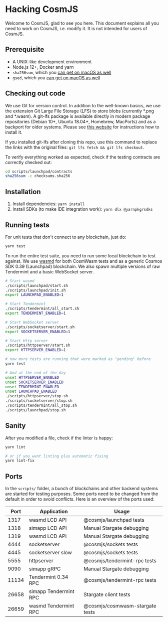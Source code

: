 # Hacking CosmJS

Welcome to CosmJS, glad to see you here. This document explains all you need to
work on CosmJS, i.e. modify it. It is not intended for users of CosmJS.

## Prerequisite

- A UNIX-like development environment
- Node.js 12+, Docker and yarn
- `sha256sum`, which you
  [can get on macOS as well](https://unix.stackexchange.com/questions/426837/no-sha256sum-in-macos)
- `gsed`, which you
  [can get on macOS as well](https://formulae.brew.sh/formula/gnu-sed)

## Checking out code

We use Git for version control. In addition to the well-known basics, we use the
extension Git Large File Storage (LFS) to store blobs (currently \*.png and
\*.wasm). A git-lfs package is available directly in modern package repositories
(Debian 10+, Ubuntu 18.04+, Homebrew, MacPorts) and as a backport for older
systems. Please see [this website](https://git-lfs.github.com/) for instructions
how to install it.

If you installed git-lfs after cloning this repo, use this command to replace
the links with the original files: `git lfs fetch && git lfs checkout`.

To verify everything worked as expected, check if the testing contracts are
correctly checked out:

```sh
cd scripts/launchpad/contracts
sha256sum -c checksums.sha256
```

## Installation

1. Install dependencies: `yarn install`
2. Install SDKs (to make IDE integration work): `yarn dlx @yarnpkg/sdks`

## Running tests

For unit tests that don't connect to any blockchain, just do:

```sh
yarn test
```

To run the entire test suite, you need to run some local blockchain to test
against. We use [wasmd](https://github.com/CosmWasm/wasmd) for both CosmWasm
tests and as a generic Cosmos SDK 0.39 (Launchpad) blockchain. We also spawn
multiple versions of raw Tendermint and a basic WebSocket server.

```sh
# Start wasmd
./scripts/launchpad/start.sh
./scripts/launchpad/init.sh
export LAUNCHPAD_ENABLED=1

# Start Tendermint
./scripts/tendermint/all_start.sh
export TENDERMINT_ENABLED=1

# Start WebSocket server
./scripts/socketserver/start.sh
export SOCKETSERVER_ENABLED=1

# Start Http server
./scripts/httpserver/start.sh
export HTTPSERVER_ENABLED=1

# now more tests are running that were marked as "pending" before
yarn test

# And at the end of the day
unset HTTPSERVER_ENABLED
unset SOCKETSERVER_ENABLED
unset TENDERMINT_ENABLED
unset LAUNCHPAD_ENABLED
./scripts/httpserver/stop.sh
./scripts/socketserver/stop.sh
./scripts/tendermint/all_stop.sh
./scripts/launchpad/stop.sh
```

## Sanity

After you modified a file, check if the linter is happy:

```sh
yarn lint

# or if you want linting plus automatic fixing
yarn lint-fix
```

## Ports

In the `scripts/` folder, a bunch of blockchains and other backend systems are
started for testing purposes. Some ports need to be changed from the default in
order to avoid conflicts. Here is an overview of the ports used:

| Port  | Application           | Usage                           |
| ----- | --------------------- | ------------------------------- |
| 1317  | wasmd LCD API         | @cosmjs/launchpad tests         |
| 1318  | simapp LCD API        | Manual Stargate debugging       |
| 1319  | wasmd LCD API         | Manual Stargate debugging       |
| 4444  | socketserver          | @cosmjs/sockets tests           |
| 4445  | socketserver slow     | @cosmjs/sockets tests           |
| 5555  | httpserver            | @cosmjs/tendermint-rpc tests    |
| 9090  | simapp gRPC           | Manual Stargate debugging       |
| 11134 | Tendermint 0.34 RPC   | @cosmjs/tendermint-rpc tests    |
| 26658 | simapp Tendermint RPC | Stargate client tests           |
| 26659 | wasmd Tendermint RPC  | @cosmjs/cosmwasm-stargate tests |
